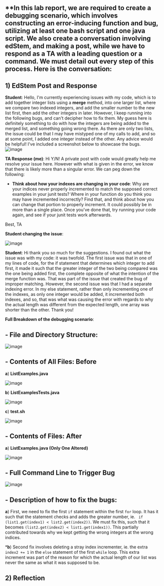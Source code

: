## **In this lab report, we are required to create a debugging scenario, which involves constructing an error-inducing function and bug, utilizing at least one bash script and one java script. We also create a conversation involving edStem, and making a post, while we have to respond as a TA with a leading question or a command. We must detail out every step of this process. Here is the conversation:

## **1) EdStem Post and Response**
**Student**:
Hello, I'm currently experiencing issues with my code, which is to add together integer lists using a **merge** method, into one larger list, where we compare two indexed integers, and add the smaller number to the new list first, then add the other integers in later. However, I keep running into the following bugs, and can't decipher how to fix them. My guess here is definitely something to do with how the integers are being added to the merged list, and something going wrong there. As there are only two lists, the issue could be that I may have mistyped one of my calls to add, and so at some point, I added one integer instead of the other. Any advice would be helpful! I've included a screenshot below to showcase the bugs.
![image](ErrorInducingBugReport5.png)




**TA Response (me)**: Hi Y/N! A private post with code would greatly help me resolve your issue here. However with what is given in the error, we know that there is likely more than a singular error. We can peg down the following:
- **Think about how your indexes are changing in your code**: Why are your indices never properly incremented to match the supposed correct examples in your junit tests? Where in your function do you think you may have incremented incorrectly? Find that, and think about how you can change that portion to properly increment. It could possibly be in more than a single place.
Once you've done that, try running your code again, and see if your junit tests work afterwards.

Best, 
TA

**Student changing the issue**: 


![image](TerminalOutputAfterFixReport5.png)

**Student**:
Hi thank you so much for the suggestions. I found out what the issue was with my code: it was twofold. The first issue was that in one of my lines of code, for the if statement that determines which integer to add first, it made it such that the greater integer of the two being compared was the one being added first, the complete opposite of what the intention of the merge function was. That was part of the issue that created the bug of improper matching. However, the second issue was that I had a separate indexing error. In my else statement, rather than only incrementing one of the indexes, as only one integer would be added, it incremented both indexes, and so, that was what was causing the error with regards to why the actual length was different from the expected length, one array was shorter than the other. Thank you!

**Full Breakdown of the debugging scenario**:

## - **File and Directory Structure**:

![image](FileAndDirectoryStructureReport5.png)


## - **Contents of All Files: Before**
  
**a**) **ListExamples.java**

![image](ListExampleReport5CodeBefore.png)

**b**) **ListExamplesTests.java**

![image](ListExamplesTestsReport5.png)

**c**) **test.sh**

![image](testSH.png)

## - **Contents of Files: After**

**a**) **ListExamples.java (Only One Altered)**

![image](ListExamplesAfterFixReport5.png)

## - **Full Command Line to Trigger Bug**

![image](ErrorInducingBugReport5.png)

## - **Description of how to fix the bugs**:

**a**) First, we need to fix the first ```if``` statement within the first ```for``` loop. It has it such that the statement checks and adds the greater number, ie. ``` if (list1.get(index1) < list2.get(index2))```. We must fix this, such that it becomes ```(list2.get(index2) < list1.get(index1))```. This partially contributed towards why we kept getting the wrong integers at the wrong indices. 

***b**) Second fix involves deleting a stray index incrementer, ie. the extra ```index2 += 1``` in the ```else``` statement of the first ```while``` loop. This extra increment was part of the reason for which the actual length of our list was never the same as what it was supposed to be. 



## **2) Reflection**






